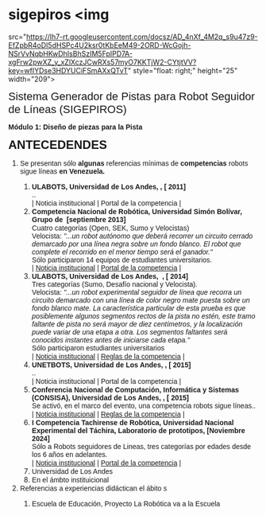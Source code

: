 # sigepiros <img
 src="https://lh7-rt.googleusercontent.com/docsz/AD_4nXf_4M2q_s9u47z9-EfZpbR4oDI5dHSPc4U2ksr0tKbEeM49-2ORD-WcGojh-NSrVvNqbHKwDhIsBhSzIM5FpIPD7A-xgFrw2pwXZ_y_xZlXczJCwRXs57myO7KKTjW2-CYtjtVV?key=wfIYDse3HDYUCiFSmAXxQTvT"
 style="float: right;" height="25" width="209">
<p><span
 style="background-color: rgb(255, 255, 255); font-size: 22px; font-family: Arial,sans-serif;">Sistema
Generador de Pistas para Robot Seguidor de L&iacute;neas (SIGEPIROS)</span></p>
<span style="font-size: 14px; font-family: Arial,sans-serif;"><strong>M&oacute;dulo
1: Dise&ntilde;o de piezas para la Pista</strong><strong>&nbsp;</strong></span>
<p></p>
<p style="font-weight: bold;"><span
 style="font-size: 24px; font-family: Arial,sans-serif;"><b>ANTECEDENDES</b></span></p>
<ol>
  <li><span
 style="font-size: 14px; font-family: Arial,sans-serif;">Se
presentan s&oacute;lo <span style="font-weight: bold;">algunas</span>
referencias m&iacute;nimas de <b>competencias</b>
robots sigue
l&iacute;neas <b>en
Venezuela.</b>&nbsp;</span></li>
  <ol>
    <li><span
 style="font-size: 14px; font-family: Arial,sans-serif;"><span
 style="font-weight: bold;">ULABOTS, Universidad de Los
Andes,&nbsp;, [ 2011]</span><br>
..<br>
      </span><span
 style="font-size: 14px; font-family: Arial,sans-serif;">|
Noticia institucional<span style="font-style: italic;"> | </span></span><span
 style="font-size: 14px; font-family: Arial,sans-serif;">Portal
de la competencia |</span></li>
    <li><span
 style="font-size: 14px; font-family: Arial,sans-serif;"><span
 style="font-weight: bold;">Competencia Nacional de
Rob&oacute;tica, Universidad Sim&oacute;n Bol&iacute;var,
Grupo de&nbsp; [septiembre 2013]</span><br>
      </span><span
 style="font-size: 14px; font-family: Arial,sans-serif;">Cuatro
categor&iacute;as (Open, SEK, Sumo y Velocistas)<br>
Velocista: <span style="font-style: italic;">"...un
robot aut&oacute;nomo que deber&aacute; recorrer un circuito
cerrado demarcado por
una l&iacute;nea negra sobre un fondo blanco. El robot que complete
el
recorrido en el menor tiempo ser&aacute; el ganador."</span> <br>
S&oacute;lo participaron 14 equipos de estudiantes universitarios.<br>
|
      <a
 href="https://www.pts.org.ve/index.php/2015-09-28-00-45-05/item/148-competencia-nacional-de-robotica-usb"
 target="_blank">Noticia institucional</a><span
 style="font-style: italic;"> | </span></span><span
 style="font-size: 14px; font-family: Arial,sans-serif;"><a
 href="https://web.archive.org/web/20140409030711/http://ccsbots2013.gia.usb.ve/cat_vel/"
 target="_blank">Portal de la competencia</a> |</span></li>
    <li><span
 style="font-size: 14px; font-family: Arial,sans-serif;"><span
 style="font-weight: bold;">ULABOTS, Universidad de Los
Andes,&nbsp; , [ 2014]</span><br>
Tres categor&iacute;as (Sumo, Desaf&iacute;o nacional y
Velocista). <br>
Velocista: <span style="font-style: italic;">"...un robot
experimental seguidor de l&iacute;nea que recorra un circuito
demarcado con una l&iacute;nea de color negro mate puesta sobre un
fondo blanco mate. La caracter&iacute;stica particular de esta
prueba es que posiblemente algunos segmentos rectos de la pista no
est&eacute;n, este tramo faltante de pista no ser&aacute; mayor
de diez cent&iacute;metros, y la localizaci&oacute;n puede
variar de una etapa a otra. Los segmentos faltantes ser&aacute;
conocidos instantes antes de iniciarse cada etapa."</span><br>
S&oacute;lo participaron estudiantes universitarios<br>
      </span><span
 style="font-size: 14px; font-family: Arial,sans-serif;">|
      <a
 href="https://comunicacioncontinua.com/ulabots-2014-supera-cifra-de-participantes-en-la-competencia-nacional-de-robotica/"
 target="_blank">Noticia institucional</a><span
 style="font-style: italic;"> | </span></span><span
 style="font-size: 14px; font-family: Arial,sans-serif;"><span
 style="font-style: italic;"></span></span><span
 style="font-size: 14px; font-family: Arial,sans-serif;"><a
 href="https://www.ing.ula.ve/ulabots/competencias/categoria-velocistas-con-pista-fantasma-reglamento/"
 target="_blank">Reglas de la competencia</a> |</span><span
 style="font-size: 14px; font-family: Arial,sans-serif;"></span></li>
    <li><span
 style="font-size: 14px; font-family: Arial,sans-serif;"><span
 style="font-weight: bold;">UNETBOTS, Universidad de Los
Andes,&nbsp;, [ 2015]</span><br>
..<br>
      </span><span
 style="font-size: 14px; font-family: Arial,sans-serif;">|
Noticia institucional<span style="font-style: italic;"> | </span></span><span
 style="font-size: 14px; font-family: Arial,sans-serif;">Portal
de la competencia |</span></li>
    <li><span
 style="font-size: 14px; font-family: Arial,sans-serif;"><span
 style="font-weight: bold;">Conferencia Nacional de
Computaci&oacute;n, Inform&aacute;tica y Sistemas (CONSISA),
Universidad de Los Andes,&nbsp;, [ 2015]</span><br>
Se activ&oacute;, en el marco del evento, una competencia robots
sigue l&iacute;neas..<br>
      </span><span
 style="font-size: 14px; font-family: Arial,sans-serif;">|
      <a href="https://concisa.net.ve/2018/" target="_blank">Noticia
institucional</a><span style="font-style: italic;">
| </span></span><span
 style="font-size: 14px; font-family: Arial,sans-serif;"><span
 style="font-style: italic;"></span></span><span
 style="font-size: 14px; font-family: Arial,sans-serif;"><a
 href="https://www.concisa.net.ve/2018/wp-content/uploads/sites/7/2018/06/velocista.pdf"
 target="_blank">Reglas de la competencia</a> |</span><span
 style="font-size: 14px; font-family: Arial,sans-serif;"></span></li>
    <li><span
 style="font-size: 14px; font-family: Arial,sans-serif;"><span
 style="font-weight: bold;">I Competencia Tachirense de
Rob&oacute;tica, Universidad
Nacional Experimental del T&aacute;chira, Laboratorio de
prototipos, [Noviembre 2024]</span><br>
S&oacute;lo a Robots seguidores de Lineas, tres
categor&iacute;as por
edades desde los 6 a&ntilde;os en adelantes.<br>
      </span><span
 style="font-size: 14px; font-family: Arial,sans-serif;">|
      <a
 href="http://www.unet.edu.ve/eventos-y-noticias-externas/5545-en-noviembre-se-realizara-la-i-competencia-tachirense-de-robotica-en-la-unet.html"
 target="_blank">Noticia institucional</a><span
 style="font-style: italic;"> | </span></span><span
 style="font-size: 14px; font-family: Arial,sans-serif;"><a
 href="https://protolab.my.canva.site/tachibots" target="_blank">Portal
de la competencia</a> |</span></li>
    <li><span
 style="font-size: 14px; font-family: Arial,sans-serif;">Universidad
de Los Andes</span></li>
    <li><span
 style="font-size: 14px; font-family: Arial,sans-serif;">En
el &aacute;mbto instituicional<br>
      </span></li>
  </ol>
  <li><span
 style="font-size: 14px; font-family: Arial,sans-serif;">Referencias
a experiencias did&aacute;ctican el &aacute;bito s</span></li>
  <ol>
    <li><span
 style="font-size: 14px; font-family: Arial,sans-serif;">Escuela
de Educaci&oacute;n, Proyecto La Rob&oacute;tica va a la Escuela<br>
      </span></li>
  </ol>
</ol>
